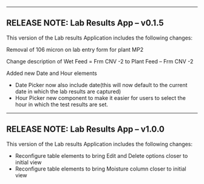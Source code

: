 ***
RELEASE NOTE:
Lab Results App – v0.1.5
- 
This version of the Lab results Application includes the following changes:

Removal of 106 micron on lab entry form for plant MP2
 
Change description of Wet Feed = Frm CNV -2 to Plant Feed – Frm CNV -2
 

Added new Date and Hour elements
-	Date Picker now also include date(this will now default to the current date in which the lab results are captured)
-	Hour Picker new component to make it easier for users to select the hour in which the test results are set.
 
***

RELEASE NOTE:
Lab Results App – v1.0.0
- 
This version of the Lab results Application includes the following changes:
-	Reconfigure table elements to bring Edit and Delete options closer to initial view
-	Reconfigure table elements to bring Moisture column closer to initial view   